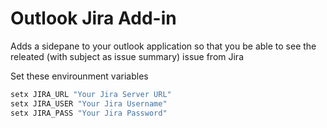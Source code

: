 # Outlook Jira Add-in

Adds a sidepane to your outlook application so that you be able to see the releated (with subject as issue summary) issue from Jira

Set these envirounment variables

``` PowerShell
setx JIRA_URL "Your Jira Server URL"
setx JIRA_USER "Your Jira Username"
setx JIRA_PASS "Your Jira Password"
```
